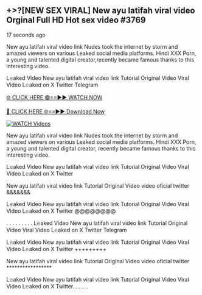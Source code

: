 ## +>?[NEW SEX VIRAL] New ayu latifah viral video Orginal Full HD Hot sex video #3769

17 seconds ago

New ayu latifah viral video link Nudes took the internet by storm and amazed viewers on various Leaked social media platforms. Hindi XXX Porn, a young and talented digital creator,recently became famous thanks to this interesting video.

L𝚎aked Video New ayu latifah viral video link Tutorial Original Video Viral Video L𝚎aked on X Twitter Telegram

[🌐 CLICK HERE 🟢==►► WATCH NOW](https://dekho-ki-hoy-07-2k25.blogspot.com/2025/01/viral-tv.html)

[🔴 CLICK HERE 🌐==►► Download Now](https://dekho-ki-hoy-07-2k25.blogspot.com/2025/01/viral-tv.html)

[![WATCH Videos](https://i.imgur.com/KtWmlQT.gif)](https://dekho-ki-hoy-07-2k25.blogspot.com/2025/01/viral-tv.html)

New ayu latifah viral video link Nudes took the internet by storm and amazed viewers on various Leaked social media platforms. Hindi XXX Porn, a young and talented digital creator, recently became famous thanks to this interesting video.

L𝚎aked Video New ayu latifah viral video link Tutorial Original Video Viral Video L𝚎aked on X Twitter

New ayu latifah viral video link Tutorial Original Video video oficial twitter &&&&&&&

L𝚎aked Video New ayu latifah viral video link Tutorial Original Video Viral Video L𝚎aked on X Twitter @@@@@@@@

. . . . . . . . . L𝚎aked Video New ayu latifah viral video link Tutorial Original Video Viral Video L𝚎aked on X Twitter Telegram

L𝚎aked Video New ayu latifah viral video link Tutorial Original Video Viral Video L𝚎aked on X Twitter +++++++++

New ayu latifah viral video link Tutorial Original Video video oficial twitter *****************

L𝚎aked Video New ayu latifah viral video link Tutorial Original Video Viral Video L𝚎aked on X Twitter..........